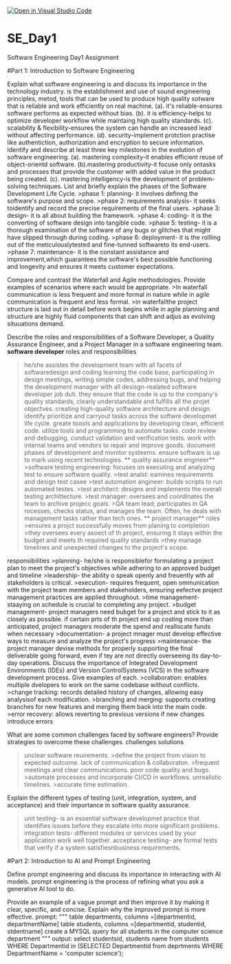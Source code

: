 [![Open in Visual Studio Code](https://classroom.github.com/assets/open-in-vscode-2e0aaae1b6195c2367325f4f02e2d04e9abb55f0b24a779b69b11b9e10269abc.svg)](https://classroom.github.com/online_ide?assignment_repo_id=18535181&assignment_repo_type=AssignmentRepo)
# SE_Day1
Software Engineering Day1 Assignment

#Part 1: Introduction to Software Engineering

Explain what software engineering is and discuss its importance in the technology industry.
    is the establishment and use of sound engineering principles, metod, tools that can be used to produce high quality sotware that is reliable and work efficiently on real machine.
      (a). it's reliable-ensures software performs as expected without bias.
      (b). it is efficiency-helps to optimize developer workflow while maintaing high quality standards.
      (c). scalability & flexibility-ensures the system can handle an increased lead without affecting performance.
      (d). security-implement protction practise like authentiction, authorization and encryption to secure information.
Identify and describe at least three key milestones in the evolution of software engineering.
      (a). mastering complexity-it enables efficient reuse of object-orientd software.
      (b).mastering productivity-it focuse only ontasks and processes that provide the customer with added value in the product being created.
      (c). mastering intelligency-is the development of problem-solving techniques.
List and briefly explain the phases of the Software Development Life Cycle.
      >phase 1: planning- it involves definng the software's purpose and scope.
      >phase 2: requirements analysis- it seeks toidentify and record the precise requirements of the final users.
      >phase 3: design- it is all about building the framework.
      >phase 4: coding- it is the converting of software design into tangible code.
      >phase 5: testing- it is a thorough examination of the software of any bugs or glitches that might have slipped through during coding.
      >phase 6: deployment- it is the rollling out of the meticulouslytested and fine-tunned softwareto its end-users.
      >phase 7: maintenance- it is  the constant assistance and improvement,which guarantees the software's best possible functioning and longevity and ensures it meets customer expectations.

Compare and contrast the Waterfall and Agile methodologies. Provide examples of scenarios where each would be appropriate.
      >In waterfall communication is less frequent and more formal in nature while in agile communication is frequent and less formal.
      >in waterfallthe project structure is laid out in detail before work begins while in agile planning and structure are highly fluid components that can shift and adjus as evolving situuations demand.

Describe the roles and responsibilities of a Software Developer, a Quality Assurance Engineer, and a Project Manager in a software engineering team.
                                    **software developer**
roles and responsibilities
  >he/she assistes the development team with all facets of softwaredesign and coding
  >learning the code base, participating in design meetings, writing simple codes, addressing bugs, and helping the development manager with all desisgn-realated software developer job duti.
  >they ensure that the code is up to the company's quality standards, clearly understandable and fulfills all the projet objectves.
  >creating high-quality software architecture and design.
  >identify prioritize and carryout tasks across the softwre developmet life cycle.
  >greate toools and applications by developing clean, efficient code.
  >utilize tools and programming to automate tasks.
  >code review and debugging.
  >conduct validation and verification tests.
  >work with internal teams and vendors to repair and improve goods.
  >document phases of development and monitor systeems.
  >ensure software is up to mark using recent technologies.
                              ** quality assurance engineer**
    >software testing engineering: focuses on executing and analyzing test to ensure software quality.
    >test analst: eamines requirements and design test casee
    >test automation angineer: builds scripts to run automated testes.
    >test architect: designs and implements the overall testing archittecture.
    >test manager: oversees and coordinates the team to archive projecc goals.
    >QA team lead; participates in QA rocesses, checks status, and manages the team. Often, he deals with management tasks rather than tech ones.
                               ** project manager**
roles
    >ensures a projct successfully moves from planing to completion
    >they oversees every asoect of th project, ensuring it stays within the budget and meets th required quality standards
    >they manage timelines and unexpected changes to the project's scope.

responsibilities
    >planning- he/she is responsiblefor formulating a project plan to meet the project's objectives while adhering to an approved budget and timeline
    >leadership- the ability o speak openly and freuently wth all stakeholders is critical.
    >execution- requires frequent, open ommunication with the project team members and stakeholders, ensuring eefectve project management practices are applied throughout.
    >time management- staaying on schedule is crucial to completing any project.
    >budget management- project managers need bubget for a project and stick to it as closely as possible. if certain prts of th project end up costing more than anticipated, project managers moderate the spend and             reallocate funds when necessary
    >documentation- a project mnager must develop effective ways to measure and analyze the project's progress
    >maintenance- the project manager devise methods for properly supporting the final deliverable going forward, even if tey are not directly overseeing its day-to-day operations.
Discuss the importance of Integrated Development Environments (IDEs) and Version ControlSystems (VCS) in the software development process. Give examples of each.
    >collaboration: enables multiple dvelopers to work on the same codebase without conflicts.
    >change tracking: records detailed history of changes, allowing easy analysisof each modification.
    >branching and merging: supports creating branches for new features and merging them back into the main code.
    >error recovery: allows reverting to previous versions if new changes introduce errors

What are some common challenges faced by software engineers? Provide strategies to overcome these challenges.
            challenges                                                    solutions
 >unclear software reuirements.                            >define the project from vision to expected outcome.
>lack of communication & collaboraton.                     >frequent meetings and clear communications.
>poor code quality and bugs.                               >automate processes and incorporate CI/CD in workflows.
>unrealistic timelines.                                    >accurate time estimation.

Explain the different types of testing (unit, integration, system, and acceptance) and their importance in software quality assurance.
>unit testing- is an essential software developmet practice that identifies issues before they escalate into more significant problems.
>integration tests- different modules or services used by your application work well together.
>acceptance testiing- are formal tests that verify if a system satisfiesnbusiness requirements.

#Part 2: Introduction to AI and Prompt Engineering


Define prompt engineering and discuss its importance in interacting with AI models.
prompt engineering is the process of refining what you ask a generative AI tool to do. 

Provide an example of a vague prompt and then improve it by making it clear, specific, and concise. Explain why the improved prompt is more effective.
prompt:
    """
    table departments, columns =[departmentid, departmentName]
    table students, columns =[departmentid, studentid, stdentname]
    create a MYSQL query for all students in the computer science department
    """
output:
select studentsid, students name
from students
WHERE Departmentid in (SELECTED
Departmentid from deprtments
WHERE DepartmentName = 'computer science');

